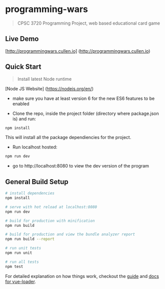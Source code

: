 # programming-wars

> CPSC 3720 Programming Project, web based educational card game

## Live Demo

[http://programmingwars.cullen.io] (http://programmingwars.cullen.io)

## Quick Start

> Install latest Node runtime

[Node JS Website] (https://nodejs.org/en/)
* make sure you have at least version 6 for the new ES6 features to be enabled

* Clone the repo, inside the project folder (directory where package.json is) and run:

``` bash
npm install
```
This will install all the package dependiencies for the project.

* Run localhost hosted:
``` bash
npm run dev
```

* go to http://localhost:8080 to view the dev version of the program


## General Build Setup

``` bash
# install dependencies
npm install

# serve with hot reload at localhost:8080
npm run dev

# build for production with minification
npm run build

# build for production and view the bundle analyzer report
npm run build --report

# run unit tests
npm run unit

# run all tests
npm test
```

For detailed explanation on how things work, checkout the [guide](http://vuejs-templates.github.io/webpack/) and [docs for vue-loader](http://vuejs.github.io/vue-loader).
